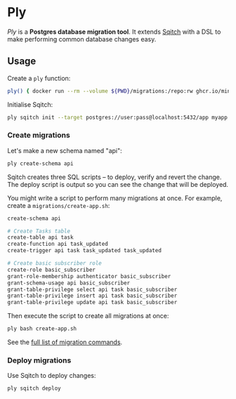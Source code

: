 # Ply

_Ply_ is a **Postgres database migration tool**. It extends
[Sqitch](https://sqitch.org/) with a DSL to make performing common database
changes easy.

## Usage

Create a `ply` function:

```sh
ply() { docker run --rm --volume ${PWD}/migrations:/repo:rw ghcr.io/minibasehq/ply bash -c "$*" }
```

Initialise Sqitch:

```sh
ply sqitch init --target postgres://user:pass@localhost:5432/app myapp
```

### Create migrations

Let's make a new schema named "api":

```sh
ply create-schema api
```

Sqitch creates three SQL scripts – to deploy, verify and revert the change. The
deploy script is output so you can see the change that will be deployed.

You might write a script to perform many migrations at once. For example,
create a `migrations/create-app.sh`:

```sh
create-schema api

# Create Tasks table
create-table api task
create-function api task_updated
create-trigger api task task_updated task_updated

# Create basic subscriber role
create-role basic_subscriber
grant-role-membership authenticator basic_subscriber
grant-schema-usage api basic_subscriber
grant-table-privilege select api task basic_subscriber
grant-table-privilege insert api task basic_subscriber
grant-table-privilege update api task basic_subscriber
```

Then execute the script to create all migrations at once:

```sh
ply bash create-app.sh
```

See the [full list of migration commands](wiki).

### Deploy migrations

Use Sqitch to deploy changes:

```sh
ply sqitch deploy
```
